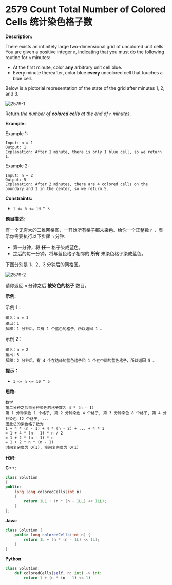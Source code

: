 # 2579 Count Total Number of Colored Cells 统计染色格子数

__Description:__

There exists an infinitely large two-dimensional grid of uncolored unit cells. You are given a positive integer `n`, indicating that you must do the following routine for `n` minutes:

- At the first minute, color __any__ arbitrary unit cell blue.
- Every minute thereafter, color blue __every__ uncolored cell that touches a blue cell.

Below is a pictorial representation of the state of the grid after minutes 1, 2, and 3.

![2579-1](https://assets.leetcode.com/uploads/2023/01/10/example-copy-2.png)

Return _the number of __colored cells__ at the end of_ `n` _minutes_.

__Example:__

Example 1:

```text
Input: n = 1
Output: 1
Explanation: After 1 minute, there is only 1 blue cell, so we return 1.
```

Example 2:

```text
Input: n = 2
Output: 5
Explanation: After 2 minutes, there are 4 colored cells on the boundary and 1 in the center, so we return 5.
```

__Constraints:__

- `1 <= n <= 10 ^ 5`

__题目描述:__

有一个无穷大的二维网格图，一开始所有格子都未染色。给你一个正整数 `n` ，表示你需要执行以下步骤 `n` 分钟:

- 第一分钟，将 __任一__ 格子染成蓝色。
- 之后的每一分钟，将与蓝色格子相邻的 __所有__ 未染色格子染成蓝色。

下图分别是 1、2、3 分钟后的网格图。

![2579-2](https://assets.leetcode.com/uploads/2023/01/10/example-copy-2.png)

请你返回 `n` 分钟之后 __被染色的格子__ 数目。

__示例:__

示例 1：

```text
输入：n = 1
输出：1
解释：1 分钟后，只有 1 个蓝色的格子，所以返回 1 。
```

示例 2：

```text
输入：n = 2
输出：5
解释：2 分钟后，有 4 个在边缘的蓝色格子和 1 个在中间的蓝色格子，所以返回 5 。
```

__提示：__

- `1 <= n <= 10 ^ 5`

__思路:__

```text
数学
第二分钟之后每分钟染色的格子数为 4 * (n - 1)
第 1 分钟染色 1 个格子, 第 2 分钟染色 4 个格子, 第 3 分钟染色 8 个格子, 第 4 分钟染色 12 个格子, ...
因此总的染色格子数为
1 + 4 * (n - 1) + 4 * (n - 2) + ... + 4 * 1
= 1 + 4 * (n - 1) * n / 2
= 1 + 2 * (n - 1) * n
= 1 + 2 * n * (n - 1)
时间复杂度为 O(1), 空间复杂度为 O(1)
```

__代码:__

__C++__:

```C++
class Solution 
{
public:
    long long coloredCells(int n) 
    {
        return 1LL + (n * (n - 1LL) << 1LL);
    }
};
```

__Java__:

```Java
class Solution {
    public long coloredCells(int n) {
        return 1L + (n * (n - 1L) << 1L);
    }
}
```

__Python__:

```Python
class Solution:
    def coloredCells(self, n: int) -> int:
        return 1 + (n * (n - 1) << 1)
```
